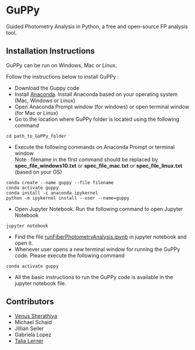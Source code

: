 # GuPPy
 Guided Photometry Analysis in Python, a free and open-source FP analysis tool.

## Installation Instructions

GuPPy can be run on Windows, Mac or Linux.

Follow the instructions below to install GuPPy : 

- Download the Guppy code
- Install [Anaconda](https://www.anaconda.com/products/individual#macos). Install Anaconda based on your operating system (Mac, Windows or Linux)
- Open Anaconda Prompt window (for windows) or open terminal window (for Mac or Linux)
- Go to the location where GuPPy folder is located using the following command
```
cd path_to_GuPPy_folder
```
- Execute the following commands on Anaconda Prompt or terminal window <br>
Note : filename in the first command should be replaced by <b>spec_file_windows10.txt</b> or <b>spec_file_mac.txt</b> or <b>spec_file_linux.txt</b> (based on your OS)
```
conda create --name guppy --file filename
conda activate guppy
conda install -c anaconda ipykernel
python -m ipykernel install --user --name=guppy
```
- Open Jupyter Notebook. Run the following command to open Jupyter Notebook
```
jupyter notebook
```
- Find the file [runFiberPhotometryAnalysis.ipynb](https://github.com/LernerLab/GuPPy/blob/main/GuPPy/runFiberPhotometryAnalysis.ipynb) in jupyter notebook and open it.
- Whenever user opens a new terminal window for running the GuPPy code. Please execute the following command
```
conda activate guppy
```
- All the basic instructions to run the GuPPy code is available in the jupyter notebook file.



## Contributors

- [Venus Sherathiya](https://github.com/venus-sherathiya)
- Michael Schaid
- Jillian Seiler
- Gabriela Lopez
- [Talia Lerner](https://github.com/talialerner)


